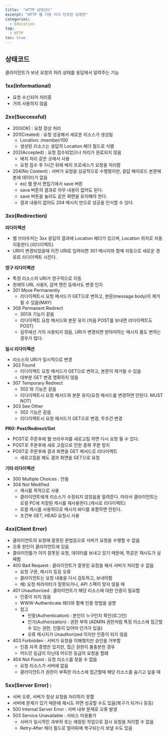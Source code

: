 ```yaml
---
title:  "HTTP 상태코드"
excerpt: "HTTP 웹 기본 지식 인프런 김영한"
categories:
  - Education
tag:
  - HTTP
toc: true
---
```


## 상태코드
클라이언트가 보낸 요청의 처리 상태를 응답에서 알려주는 기능

### 1xx(Informational)
- 요청 수신되어 처리중
- 거의 사용하지 않음

### 2xx(Successful)
- 200(OK) : 요청 정상 처리
- 201(Created) : 요청 성공해서 새로운 리소스가 생성됨
  * Location: /member/100
  * 생성된 리소스는 응답의 Location 헤더 필드로 식별
- 202(Accepted) : 요청 접수되었으나 처리가 완료되지 않음
  * 배치 처리 같은 곳에서 사용
  * 요청 접수 후 1시간 뒤에 배치 프로세스가 요청을 처리함
- 204(No Content) : 서버가 요청을 성공적으로 수행했지만, 응답 페이로드 본문에 본래 데이터가 없음
  * ex) 웹 문서 편집기에서 save 버튼
  * sava 버튼의 결과로 아무 내용이 없어도 된다.
  * save 버튼을 눌러도 같은 화면을 유지해야 한다.
  * 결과 내용이 없어도 204 메시지 만으로 성공을 인식할 수 있다.

### 3xx(Redirection) 

**리다이렉션**
- 웹 브라우저는 3xx 응답의 결과에 Location 헤더가 있으며, Location 위치로 자동 이동한다.(리다이렉트)
- URI이 변경되었을때 이전 URI로 입력되면 301 메시지와 함께 자동으로 새로운 경로로 리다이렉트 시킨다. 
 

**영구 리다이렉션** 
- 특정 리소스의 URI가 영구적으로 이동
- 원래의 URL 사용X, 검색 엔진 등에서도 변경 인지
- 301 Move Permanently
  * 리다이렉트시 요청 메서드가 GET으로 변하고, 본문(message body)이 제거될 수 있음(MAY)
- 308 Permanent Redirect
  * 301과 기능이 같음
  * 리다이렉트 요청 메서드와 본문 유지 (처음 POST를 보내면 리다이렉트도 POST)
  * 실무에선 거의 사용되지 않음, URI가 변경되면 받아야하는 메시지 폼도 변하는 경우가 많다.
  

**일시 리다이렉션**
- 리소스의 URI가 일시적으로 변경 
- 302 Found
  * 리다이렉트 요청 메서드가 GET으로 변하고, 본문이 제거될 수 있음
  * 대부분 GET 변경 명확하지 않음
- 307 Temporary Redirect
  * 302 와 기능은 같음
  * 리다이렉트시 요청 메서드와 본문 유지(요청 메서드를 변경하면 안된다. MUST NOT)
- 303 See Other
  * 302 기능은 같음
  * 리다이렉트시 요청 메서드가 GET으로 변경, 무조건 변경
  
**PRG: Post/Redirect/Get**
- POST로 주문후에 웹 브라우저를 새로고침 하면 다시 요청 될 수 있다. 
- POST로 주문후에 새로 고침으로 인한 중복 주문 방지
- POST로 주문후에 결과 화면을 GET 메서드로 리다이렉트
  * 새로고침을 해도 결과 화면을 GET으로 요청
  
**기타 리다이렉션**
- 300 Multiple Choices : 안씀
- 304 Not Medified
  * 캐시를 목적으로 사용
  * 클라이언트에게 리소스가 수정되지 않았음을 알려준다. 따라서 클라이언트는 로컬 PC에 저장된 캐시를 재사용한다.(캐시로 리다이렉트)
  * 로컬 캐시를 사용하므로 메시지 바디를 포함하면 안된다.
  * 조건부 GET, HEAD 요청시 사용
  

### 4xx(Client Error) 
- 클라이언트의 요청에 잘못된 문법등으로 서버가 요청을 수행할 수 없음
- 오류 원인이 클라이언트에 있음
- 클라이언틑가 이미 잘못된 요청, 데이터를 보내고 있기 때문에, 똑같은 재시도가 실패함
- 400 Bad Request : 클라이언트가 잘못된 요청을 해서 서버가 처리할 수 없음
  * 요청 구문, 메시지 등등 오류
  * 클라이언트는 요청 내용을 다시 검토하고, 보내야함
  * 예) 요청 파라미터가 잘못되거나, API 스펙이 맞지 않을 때
- 401 Unauthorized : 클라이언트가 해당 리소스에 대한 인증이 필요함
  * 인증이 되지 않음
  * WWW-Authenticate 헤더와 함꼐 인증 방법을 설명
  * 참고
    * 인증(Authentication) : 본인이 누구인지 확인(로그인)
    * 인가(Authorization) : 권한 부여 (ADMIN 권한처럼 특정 리소스에 접근할 수 있는 권한, 인증이 있어야 인가가 있음)
    * 오류 메시지가 Unauthorized 이지만 인증이 되지 않음
- 403 Forbidden : 서버가 요청을 이해했지만 승인을 거부함
  * 인증 자격 증명은 있지만, 접근 권한이 불충분한 경우
  * 어드민 등급이 아닌데 어드민 등급의 요청을 할떄
- 404 Not Found : 요청 리소스를 찾을 수 없음
  * 요청 리소스가 서버에 없음
  * 클라이언트가 권한이 부족한 리소스에 접근할때 해당 리소스를 숨기고 싶을 때

### 5xx(Server Error) : 
- 서버 오류, 서버가 정상 요청을 처리하지 못함
- 서버에 문제가 있기 때문에 재시도 하면 성공할 수도 있음(복구가 되거나 등등)
- 500 Internal Server Error : 서버 내부 문제로 오류 발생
- 503 Service Unavailable : 서비스 이용불가
  * 서버가 일시적인 과부하 또는 예정된 작업으로 잠시 요청을 처리할 수 없음
  * Retry-After 헤더 필드로 얼마뒤에 복구되는지 보낼 수도 있음

  
